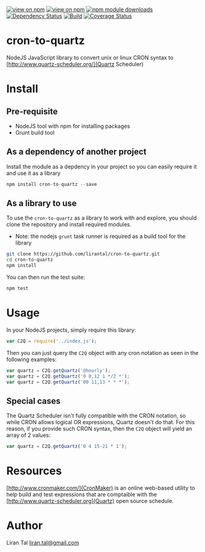 [![view on npm](http://img.shields.io/npm/v/cron-to-quartz.svg)](https://www.npmjs.org/package/cron-to-quartz)
[![view on npm](http://img.shields.io/npm/l/cron-to-quartz.svg)](https://www.npmjs.org/package/cron-to-quartz)
[![npm module downloads](http://img.shields.io/npm/dt/cron-to-quartz.svg)](https://www.npmjs.org/package/cron-to-quartz)
[![Dependency Status](https://david-dm.org/lirantal/cron-to-quartz.svg)](https://david-dm.org/lirantal/cron-to-quartz)
[![Build](https://travis-ci.org/lirantal/cron-to-quartz.svg?branch=master)](https://travis-ci.org/lirantal/cron-to-quartz)
[![Coverage Status](https://coveralls.io/repos/lirantal/cron-to-quartz/badge.svg?branch=master&service=github)](https://coveralls.io/github/lirantal/cron-to-quartz?branch=master)

# cron-to-quartz
NodeJS JavaScript library to convert unix or linux CRON syntax to [http://www.quartz-scheduler.org/](Quartz Scheduler)


# Install

## Pre-requisite 

* NodeJS tool with npm for installing packages
* Grunt build tool

## As a dependency of another project
Install the module as a depdency in your project so you can easily require it and use it as a library

```javascript
npm install cron-to-quartz --save
```

## As a library to use
To use the `cron-to-quartz` as a library to work with and explore, you should clone the repository and install required modules.
* Note: the nodejs `grunt` task runner is required as a build tool for the library

```bash
git clone https://github.com/lirantal/cron-to-quartz.git
cd cron-to-quartz
npm install
```

You can then run the test suite:
```bash
npm test
```

# Usage

In your NodeJS projects, simply require this library:

```javascript
var C2Q = require('../index.js');
```

Then you can just query the `C2Q` object with any cron notation as seen in the following examples:

```javascript
var quartz = C2Q.getQuartz('@hourly');
var quartz = C2Q.getQuartz('0 0,12 1 */2 *');
var quartz = C2Q.getQuartz('00 11,13 * * *');
```

## Special cases
The Quartz Scheduler isn't fully compatible with the CRON notation, so while CRON allows logical OR expressions, Quartz doesn't do that. For this reason, if you provide such CRON syntax, then the `C2Q` object will yield an array of 2 values:

```javascript
var quartz = C2Q.getQuartz('0 4 15-21 * 1');
```


# Resources
[http://www.cronmaker.com/](CronMaker) is an online web-based utility to help build and test expressions that are comptaible with the [http://www.quartz-scheduler.org](Quartz) open source schedule.

# Author
Liran Tal <liran.tal@gmail.com>
